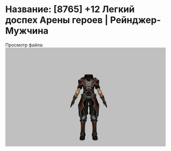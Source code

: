 # Название: [8765] +12 Легкий доспех Арены героев | Рейнджер-Мужчина

Просмотр файла:
![p020031.png](p020031.png)